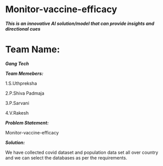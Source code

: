 # Monitor-vaccine-efficacy

***This is an innovative AI solution/model that can
provide insights and directional cues***

# Team Name:

***Gang Tech***

***Team Memebers:***

  1.S.Uthpreksha
  
  2.P.Shiva Padmaja
  
  3.P.Sarvani
  
  4.V.Rakesh

***Problem Statement:***

Monitor-vaccine-efficacy

***Solution:***

We have collected covid dataset and population data set all over country and we can select the databases as per the requirements.


